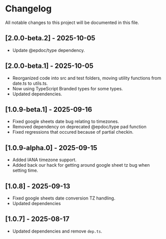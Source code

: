 # Changelog

All notable changes to this project will be documented in this file.

## [2.0.0-beta.2] - 2025-10-05

- Update @epdoc/type dependency.

## [2.0.0-beta.1] - 2025-10-05

- Reorganized code into src and test folders, moving utility functions from date.ts to utils.ts.
- Now using TypeScript Branded types for some types.
- Updated dependencies.

## [1.0.9-beta.1] - 2025-09-16

- Fixed google sheets date bug relating to timezones.
- Removed dependency on deprecated @epdoc/type pad function
- Fixed regressions that occured because of partial checkin.

## [1.0.9-alpha.0] - 2025-09-15

- Added IANA timezone support.
- Added back our hack for getting around google sheet tz bug when setting time.

## [1.0.8] - 2025-09-13

- Fixed google sheets date conversion TZ handling.
- Updated dependencies

## [1.0.7] - 2025-08-17

- Updated dependencies and remove `dep.ts`.
